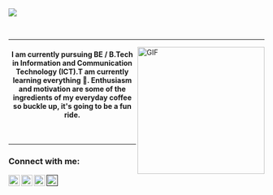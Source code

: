<img align="center" src="https://readme-typing-svg.herokuapp.com?color=0d8eceF&size=30&center=true&vCenter=true&width=550&height=70&lines=Hey+There+👋,+I'm+Kushal;+An+Open+Source+Enthusiast+☀;Frontend+Web+Developer+💻;Loves+To+Build+Projects+🛠;A+Problem+Solver+🕵;">
</p>
<br>
<hr/>

<img align="right" alt="GIF" src="https://media.giphy.com/media/3o85xsz5nqVjzphbZC/giphy.gif" width="250" height="250" />

<p align="center">
  

<h4 align="center">I am currently pursuing BE / B.Tech in Information and Communication Technology (ICT).T am currently learning everything 🤣. Enthusiasm and motivation are some of the ingredients of my everyday coffee so buckle up, it's going to be a fun ride.</h4>
<br>
<hr/>

### Connect with me:


<a href="https://www.youtube.com/watch?v=dQw4w9WgXcQ"><img align="left" alt="codeSTACKr | YouTube" width="22px" src="https://cdn.jsdelivr.net/npm/simple-icons@v3/icons/youtube.svg" /></a>
<a href="https://twitter.com/PixeNKushal"><img align="left" alt="codeSTACKr | Twitter" width="22px" src="https://cdn.jsdelivr.net/npm/simple-icons@v3/icons/twitter.svg" /></a>
<a href="https://www.linkedin.com/in/kushal-mehta-3756b4215/"><img align="left" alt="codeSTACKr | LinkedIn" width="22px" src="https://cdn.jsdelivr.net/npm/simple-icons@v3/icons/linkedin.svg" /></a>
<a href=""><img align="left" alt="codeSTACKr | Instagram" width="22px" src="https://cdn.jsdelivr.net/npm/simple-icons@v3/icons/instagram.svg" /></a>

<br />
